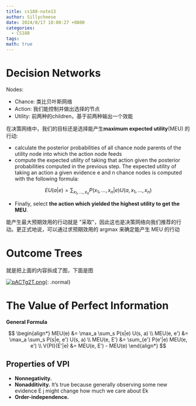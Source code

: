 ```yaml
---
title: cs188-note13
author: Sillycheese
date: 2024/8/17 18:00:27 +0800
categories:
  - CS188
tags: 
math: true
---
```

# Decision Networks

Nodes:

- Chance: 类比贝叶斯网络
- Action: 我们能控制并做出选择的节点
- Utility: 前两种的children，基于前两种输出一个效能

在决策网络中，我们的目标还是选择能产生**maximum expected utility**(MEU) 的行动:

- calculate the posterior probabilities of all chance node parents of the utility node into which the action node feeds
- compute the expected utility of taking that action given the posterior probabilities computed in the previous step. The expected utility of taking an action a given evidence e and n chance nodes is computed with the following formula:

$$
EU(a|e) = \sum_{x_1, \ldots, x_n} P(x_1, \ldots, x_n | e) U(a, x_1, \ldots, x_n)
$$

- Finally, select **the action which yielded the highest utility to get the MEU**.

能产生最大预期效用的行动就是 "采取"，因此这也是决策网络向我们推荐的行动。更正式地说，可以通过求预期效用的 argmax 来确定能产生 MEU 的行动

# Outcome Trees 

就是把上面的内容拆成了图，下面是图


[![pACTg2T.png](https://s21.ax1x.com/2024/08/17/pACTg2T.png)](https://imgse.com/i/pACTg2T){: .normal}

# The Value of Perfect Information

**General Formula**

$$
\begin{align*}
MEU(e) &= \max_a \sum_s P(s|e) U(s, a) \\
MEU(e, e') &= \max_a \sum_s P(s|e, e') U(s, a) \\
MEU(e, E') &= \sum_{e'} P(e'|e) MEU(e, e') \\
V{PI}(E'|e) &= MEU(e, E') - MEU(e)
\end{align*}
$$

## Properties of VPI

- **Nonnegativity.**
- **Nonadditivity.** It’s true because generally observing some new evidence E j might change how much we care about Ek
- **Order-independence.**
